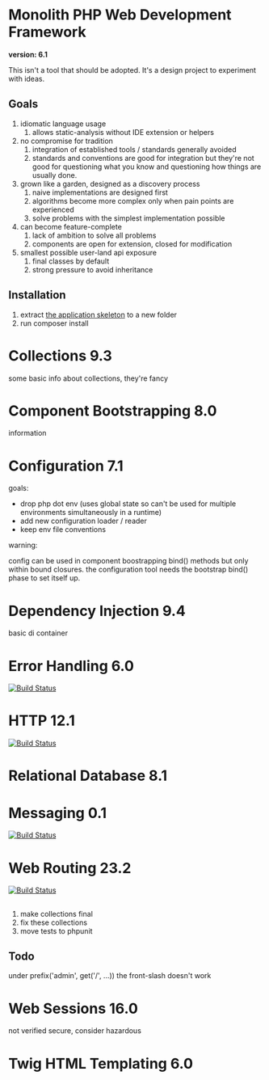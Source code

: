 # Monolith PHP Web Development Framework

**version: 6.1**

This isn't a tool that should be adopted. It's a design project to experiment with ideas.

## Goals

1. idiomatic language usage
    1. allows static-analysis without IDE extension or helpers
2. no compromise for tradition
    1. integration of established tools / standards generally avoided
    2. standards and conventions are good for integration but they're not good for questioning what you know and questioning how things are usually done.
3. grown like a garden, designed as a discovery process
    1. naive implementations are designed first
    2. algorithms become more complex only when pain points are experienced
    3. solve problems with the simplest implementation possible
4. can become feature-complete
    1. lack of ambition to solve all problems
    2. components are open for extension, closed for modification
5. smallest possible user-land api exposure
    1. final classes by default
    2. strong pressure to avoid inheritance

## Installation

1. extract [the application skeleton](https://github.com/monolith-php/application-skeleton/archive/master.zip) to a new folder
2. run composer install
# Collections 9.3

some basic info about collections, they're fancy

# Component Bootstrapping 8.0

information

# Configuration 7.1

goals:

- drop php dot env (uses global state so can't be used for multiple environments simultaneously in a runtime)
- add new configuration loader / reader
- keep env file conventions

warning:

config can be used in component boostrapping bind() methods but only within bound closures. the configuration tool needs the bootstrap bind() phase to set itself up.

# Dependency Injection 9.4

basic di container

# Error Handling 6.0

[![Build Status](https://travis-ci.org/monolith-php/error-handling.svg?branch=master)](https://travis-ci.org/monolith-php/error-handling)

# HTTP 12.1

[![Build Status](https://travis-ci.org/monolith-php/http.svg?branch=master)](https://travis-ci.org/monolith-php/http)
# Relational Database 8.1


# Messaging 0.1

[![Build Status](https://travis-ci.org/monolith-php/command-bus.svg?branch=master)](https://travis-ci.org/monolith-php/command-bus)
# Web Routing 23.2

[![Build Status](https://travis-ci.org/monolith-php/web-routing.svg?branch=master)](https://travis-ci.org/monolith-php/web-routing)

##

1. make collections final
2. fix these collections
3. move tests to phpunit

## Todo

under prefix('admin', get('/', ...)) the front-slash doesn't work
# Web Sessions 16.0

not verified secure, consider hazardous
# Twig HTML Templating 6.0


